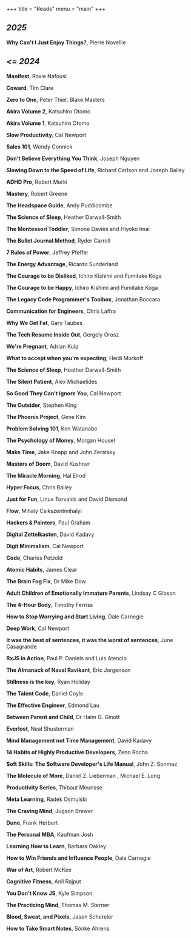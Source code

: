 +++
title = "Reads"
menu = "main"
+++

## _2025_

__Why Can't I Just Enjoy Things?__, Pierre Novellie

## _<= 2024_

__Manifest__, Roxie Nafousi

__Coward__, Tim Clare

__Zero to One__, Peter Thiel, Blake Masters

__Akira Volume 2__, Katsuhiro Otomo

__Akira Volume 1__, Katsuhiro Otomo

__Slow Productivity__, Cal Newport

__Sales 101__, Wendy Connick 

__Don't Believe Everything You Think__, Joseph Nguyen 

__Slowing Down to the Speed of Life__, Richard Carlson and Joseph Bailey 

__ADHD Pro__, Robert Merki

__Mastery__, Robert Greene 

__The Headspace Guide__, Andy Puddicombe

__The Science of Sleep__, Heather Darwall-Smith 

__The Montessori Toddler__, Simone Davies and Hiyoko Imai

__The Bullet Journal Method__, Ryder Carroll

__7 Rules of Power__, Jeffrey Pfeffer

__The Energy Advantage__, Ricardo Sunderland

__The Courage to be Disliked__, Ichiro Kishimi and Fumitake Koga

__The Courage to be Happy__, Ichiro Kishimi and Fumitake Koga

__The Legacy Code Programmer's Toolbox__, Jonathan Boccara

__Communication for Engineers__, Chris Laffra

__Why We Get Fat__, Gary Taubes

__The Tech Resume Inside Out__, Gergely Orosz

__We're Pregnant__, Adrian Kulp

__What to accept when you're expecting__, Heidi Murkoff

__The Science of Sleep__, Heather Darwall-Smith

__The Silent Patient__, Alex Michaelides

__So Good They Can't Ignore You__, Cal Newport

__The Outsider__, Stephen King

__The Phoenix Project__, Gene Kim

__Problem Solving 101__, Ken Watanabe

__The Psychology of Money__, Morgan Housel

__Make Time__, Jake Knapp and John Zeratsky

__Masters of Doom__, David Kushner

__The Miracle Morning__, Hal Elrod

__Hyper Focus__, Chris Bailey

__Just for Fun__, Linux Torvalds and David Diamond

__Flow__, Mihaly Csikszentmihalyi

__Hackers & Painters__, Paul Graham

__Digital Zettelkasten__, David Kadavy

__Digit Minimalism__, Cal Newport

__Code__, Charles Petzold

__Atomic Habits__, James Clear

__The Brain Fog Fix__, Dr Mike Dow

__Adult Children of Emotionally Immature Parents__, Lindsay C Gibson

__The 4-Hour Body__, Timothy Ferriss

__How to Stop Worrying and Start Living__, Dale Carnegie

__Deep Work__, Cal Newport

__It was the best of sentences, it was the worst of sentences__, June Casagrande

__RxJS in Action__, Paul P. Daniels and Luis Atencio

__The Almanack of Naval Ravikant__, Eric Jorgenson

__Stillness is the key__, Ryan Holiday

__The Talent Code__, Daniel Coyle

__The Effective Engineer__, Edmond Lau

__Between Parent and Child__, Dr Haim G. Ginott

__Everlost__, Neal Shusterman

__Mind Management not Time Management__, David Kadavy

__14 Habits of Highly Productive Developers__, Zeno Rocha

__Soft Skills: The Software Developer's Life Manual__, John Z. Sonmez

__The Molecule of More__, Daniel Z. Lieberman , Michael E. Long

__Productivity Series__, Thibaut Meurisse

__Meta Learning__, Radek Osmulski

__The Craving Mind__, Jugson Brewer

__Dune__, Frank Herbert

__The Personal MBA__, Kaufman Josh

__Learning How to Learn__, Barbara Oakley

__How to Win Friends and Influence People__, Dale Carnegie

__War of Art__, Robert McKee

__Cognitive Fitness__, Anil  Rajput

__You Don't Know JS__, Kyle Simpson

__The Practicing Mind__, Thomas M. Sterner

__Blood, Sweat, and Pixels__, Jason Schereier

__How to Take Smart Notes__, Sönke Ahrens
